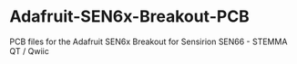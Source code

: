 # Adafruit-SEN6x-Breakout-PCB
PCB files for the Adafruit SEN6x Breakout for Sensirion SEN66 - STEMMA QT / Qwiic
